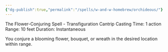 ```yaml
---
{"dg-publish":true,"permalink":"/spells/w-and-w-homebrew/orchideous/"}
---
```


The Flower-Conjuring Spell - Transfiguration Cantrip 
Casting Time: 1 action 
Range: 10 feet 
Duration: Instantaneous 

You conjure a blooming flower, bouquet, or wreath in the desired location within range.